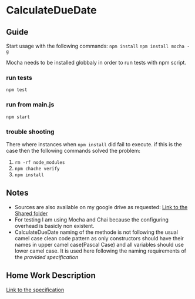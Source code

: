 # CalculateDueDate

## Guide
Start usage with the following commands:
`npm install`
`npm install mocha -g`

Mocha needs to be installed globbaly in order to run tests with npm script.

### run tests
`npm test`
### run from main.js
`npm start`


### trouble shooting
There where instances when `npm install` did fail to execute.
if this is the case then the following commands solved the problem:
1. `rm -rf node_modules`
2. `npm chache verify`
3. `npm install`

## Notes
* Sources are also available on my google drive as requested: [Link to the Shared folder](https://drive.google.com/drive/folders/1FnPvfUNzJaFZmecoysaIsnAK5ttuo4aO?usp=sharing) 
* For testing I am using Mocha and Chai because the configuring overhead is basicly non existent.
* CalculateDueDate naming of the methode is not following the usual camel case clean code pattern
 as only constructors should have their names in upper camel case(Pascal Case) and all variables should use lower camel case.
It is used here following the naming requirements of the _provided specification_

## Home Work Description
[Link to the specification](https://github.com/szinter/CalculateDueDate/blob/master/Due_Date_Calculator_JS.pdf)
